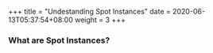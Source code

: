 +++
title = "Undestanding Spot Instances"
date =  2020-06-13T05:37:54+08:00
weight = 3
+++

### What are Spot Instances?

